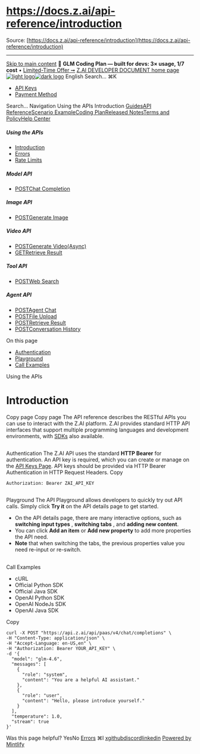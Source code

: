 # https://docs.z.ai/api-reference/introduction

Source: [https://docs.z.ai/api-reference/introduction](https://docs.z.ai/api-reference/introduction)

---

[Skip to main content](https://docs.z.ai/api-reference/introduction#content-area)
🚀 **GLM Coding Plan — built for devs: 3× usage, 1/7 cost** • [Limited-Time Offer ➞](https://z.ai/subscribe?utm_campaign=Platform_Ops&_channel_track_key=DaprgHIc)
[Z.AI DEVELOPER DOCUMENT home page![light logo](https://mintcdn.com/zhipu-32152247/B_E8wI-eiNa1QlPV/logo/dark.svg?fit=max&auto=format&n=B_E8wI-eiNa1QlPV&q=85&s=75deefa9dea5bdbc84d4da68885c267f)![dark logo](https://mintcdn.com/zhipu-32152247/B_E8wI-eiNa1QlPV/logo/light.svg?fit=max&auto=format&n=B_E8wI-eiNa1QlPV&q=85&s=c1ecf1af358fa8eeab8c06052337f8f6)](https://z.ai/model-api)
English
Search...
⌘K
  * [API Keys](https://z.ai/manage-apikey/apikey-list)
  * [Payment Method](https://z.ai/manage-apikey/billing)


Search...
Navigation
Using the APIs
Introduction
[Guides](https://docs.z.ai/guides/overview/quick-start)[API Reference](https://docs.z.ai/api-reference/introduction)[Scenario Example](https://docs.z.ai/scenario-example/develop-tools/claude)[Coding Plan](https://docs.z.ai/devpack/overview)[Released Notes](https://docs.z.ai/release-notes/new-released)[Terms and Policy](https://docs.z.ai/legal-agreement/privacy-policy)[Help Center](https://docs.z.ai/help/faq)
##### Using the APIs
  * [Introduction](https://docs.z.ai/api-reference/introduction)
  * [Errors](https://docs.z.ai/api-reference/api-code)
  * [Rate Limits](https://z.ai/manage-apikey/rate-limits)


##### Model API
  * [POSTChat Completion](https://docs.z.ai/api-reference/llm/chat-completion)


##### Image API
  * [POSTGenerate Image](https://docs.z.ai/api-reference/image/generate-image)


##### Video API
  * [POSTGenerate Video(Async)](https://docs.z.ai/api-reference/video/generate-video)
  * [GETRetrieve Result](https://docs.z.ai/api-reference/video/get-video-status)


##### Tool API
  * [POSTWeb Search](https://docs.z.ai/api-reference/tools/web-search)


##### Agent API
  * [POSTAgent Chat](https://docs.z.ai/api-reference/agents/agent)
  * [POSTFile Upload](https://docs.z.ai/api-reference/agents/file-upload)
  * [POSTRetrieve Result](https://docs.z.ai/api-reference/agents/get-async-result)
  * [POSTConversation History](https://docs.z.ai/api-reference/agents/agent-conversation)


On this page
  * [Authentication](https://docs.z.ai/api-reference/introduction#authentication)
  * [Playground](https://docs.z.ai/api-reference/introduction#playground)
  * [Call Examples](https://docs.z.ai/api-reference/introduction#call-examples)


Using the APIs
# Introduction
Copy page
Copy page
The API reference describes the RESTful APIs you can use to interact with the Z.AI platform.
Z.AI provides standard HTTP API interfaces that support multiple programming languages and development environments, with [SDKs](https://docs.z.ai/guides/develop/python/introduction) also available.
## 
[​](https://docs.z.ai/api-reference/introduction#authentication)
Authentication
The Z.AI API uses the standard **HTTP Bearer** for authentication. An API key is required, which you can create or manage on the [API Keys Page](https://z.ai/manage-apikey/apikey-list). API keys should be provided via HTTP Bearer Authentication in HTTP Request Headers.
Copy
```
Authorization: Bearer ZAI_API_KEY

```

## 
[​](https://docs.z.ai/api-reference/introduction#playground)
Playground
The API Playground allows developers to quickly try out API calls. Simply click **Try it** on the API details page to get started.
  * On the API details page, there are many interactive options, such as **switching input types** , **switching tabs** , and **adding new content**.
  * You can click **Add an item** or **Add new property** to add more properties the API need.
  * **Note** that when switching the tabs, the previous properties value you need re-input or re-switch.


## 
[​](https://docs.z.ai/api-reference/introduction#call-examples)
Call Examples
  * cURL
  * Official Python SDK
  * Official Java SDK
  * OpenAI Python SDK
  * OpenAI NodeJs SDK
  * OpenAI Java SDK


Copy
```
curl -X POST "https://api.z.ai/api/paas/v4/chat/completions" \
-H "Content-Type: application/json" \
-H "Accept-Language: en-US,en" \
-H "Authorization: Bearer YOUR_API_KEY" \
-d '{
  "model": "glm-4.6",
  "messages": [
    {
      "role": "system",
      "content": "You are a helpful AI assistant."
    },
    {
      "role": "user",
      "content": "Hello, please introduce yourself."
    }
  ],
  "temperature": 1.0,
  "stream": true
}'

```

Was this page helpful?
YesNo
[Errors](https://docs.z.ai/api-reference/api-code)
⌘I
[x](https://x.com/Zai_org)[github](https://github.com/zai-org)[discord](https://discord.gg/QR7SARHRxK)[linkedin](https://www.linkedin.com/company/zdotai/)
[Powered by Mintlify](https://mintlify.com?utm_campaign=poweredBy&utm_medium=referral&utm_source=zhipu-32152247)
